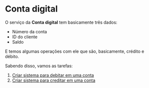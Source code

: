 # Conta digital

O serviço da **Conta digital** tem basicamente três dados:
- Número da conta
- ID do cliente
- Saldo

E temos algumas operações com ele que são, basicamente, crédito e débito.

Sabendo disso, vamos as tarefas:

1. [Criar sistema para debitar em uma conta](./tarefas/01_debito_em_conta.md)
1. [Criar sistema para creditar em uma conta](./tarefas/05_credito_em_conta.md)